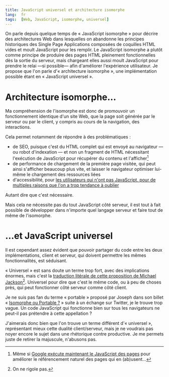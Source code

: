 ```yaml
---
title: JavaScript universel et architecture isomorphe
lang:  fr
tags:  [Web, JavaScript, isomorphe, universel]
---
```


On parle depuis quelque temps de « JavaScript isomorphe » pour décrire des architectures Web dans lesquelles on abandonne les principes historiques des Single Page Applications composées de coquilles HTML vides et moult JavaScript pour les remplir. Le JavaScript isomorphe a plutôt comme principe de produire des pages HTML pleinement fonctionnelles dès la sortie du serveur, mais chargeant elles aussi moult JavaScript pour prendre le relai —si possible— afin d'améliorer l'expérience utilisateur. Je propose que l'on parle d'« architecture isomorphe », une implémentation possible étant en « JavaScript universel ».

[^deja]: Déjà vieux ?!

# Architecture isomorphe…

Ma compréhension de l'isomorphe est donc de promouvoir un fonctionnement identique d'un site Web, que la page soit générée par le serveur ou par le client, y compris au cours de la navigation, des interactions.

Cela permet notamment de répondre à des problématiques :

- de SEO, puisque c'est du HTML complet qui est envoyé au navigateur — ou robot d'indexation — et non un fragment de HTML nécessitant l'exécution de JavaScript pour récupérer du contenu et l'afficher[^google]
- de performance de chargement de la première page visitée, qui peut ainsi s'afficher beaucoup plus vite, et laisser le navigateur optimiser lui-même le chargement des ressources liées
- d'accessibilité, pour [les utilisateurs qui n'ont pas JavaScript, pour de multiples raisons que l'on a trop tendance à oublier](http://christianheilmann.com/2011/12/06/that-javascript-not-available-case/)

[^google]: Même si [Google exécute maintenant le JavaScript des pages](http://googlewebmastercentral.blogspot.com.es/2014/05/understanding-web-pages-better.html) pour améliorer le référencement naturel des pages qui en (ab)usent…

Autant dire que c'est nécessaire.

Mais cela ne nécessite pas du tout JavaScript côté serveur, il est tout à fait possible de développer dans n'importe quel langage serveur et faire tout de même de l'isomorphe.

# …et JavaScript universel

Il est cependant assez évident que pouvoir partager du code entre les deux implémentations, client et serveur, qui doivent permettre les mêmes fonctionnalités, est séduisant.

« Universel » est sans doute un terme trop fort, avec des implications énormes, mais c'est la [traduction litérale de cette proposition de Michael Jackson](https://medium.com/@mjackson/universal-javascript-4761051b7ae9)[^mj]. Universel  pour dire que c'est le même code, ou à peu de choses près, qui peut fonctionner côté serveur comme côté client.

[^mj]: On ne rigole pas.

Je ne suis pas fan du terme « portable » proposé par Joseph dans son billet « [Isomorphe ou Portable ?](https://joseph-silvestre38.cozycloud.cc/public/blog/isomorphe-ou-portable/) » suite à un échange sur Twitter, je le trouve trop vague. Un code JavaScript qui fonctionne bien sur tous les navigateurs ne peut-il pas prétendre à cette appellation ?

J'aimerais donc bien que l'on trouve un terme différent d'« universel », représentant mieux cette dualité client/serveur, mais je ne voudrais pas noyer encore le sujet dans une rhétorique contre productive. Je me permets juste de retirer la majuscule, n'abusons pas.
